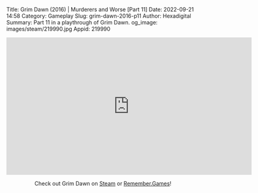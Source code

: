 Title: Grim Dawn (2016) | Murderers and Worse [Part 11]
Date: 2022-09-21 14:58
Category: Gameplay
Slug: grim-dawn-2016-p11
Author: Hexadigital
Summary: Part 11 in a playthrough of Grim Dawn.
og_image: images/steam/219990.jpg
Appid: 219990

<center><iframe src="https://www.youtube.com/embed/DLZ6RgbkesI?feature=oembed" allow="accelerometer; autoplay; encrypted-media; gyroscope; picture-in-picture" width="640" height="360" frameborder="0"></iframe>

Check out Grim Dawn on [Steam](https://store.steampowered.com/app/219990/?curator_clanid=34633900) or [Remember.Games](https://remember.games/game/178/)!</center>


